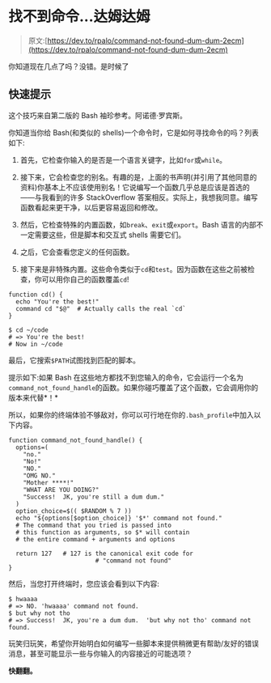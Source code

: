 # 找不到命令...达姆达姆

> 原文:[https://dev.to/rpalo/command-not-found-dum-dum-2ecm](https://dev.to/rpalo/command-not-found-dum-dum-2ecm)

你知道现在几点了吗？没错。是时候了

## 快速提示

这个技巧来自第二版的 Bash 袖珍参考。阿诺德·罗宾斯。

你知道当你给 Bash(和类似的 shells)一个命令时，它是如何寻找命令的吗？列表如下:

1.  首先，它检查你输入的是否是一个语言关键字，比如`for`或`while`。

2.  接下来，它会检查您的别名。有趣的是，上面的书声明(并引用了其他同意的资料)你基本上不应该使用别名！它说编写一个函数几乎总是应该是首选的——与我看到的许多 StackOverflow 答案相反。实际上，我想我同意。编写函数看起来更干净，以后更容易返回和修改。

3.  然后，它检查特殊的内置函数，如`break`、`exit`或`export`。Bash 语言的内部不一定需要这些，但是脚本和交互式 shells 需要它们。

4.  之后，它会查看您定义的任何函数。

5.  接下来是非特殊内置。这些命令类似于`cd`和`test`。因为函数在这些之前被检查，你可以用你自己的函数覆盖`cd`!

```
function cd() {
  echo "You're the best!"
  command cd "$@"  # Actually calls the real `cd`
}

$ cd ~/code
# => You're the best!
# Now in ~/code 
```

最后，它搜索`$PATH`试图找到匹配的脚本。

提示如下:如果 Bash 在这些地方都找不到您输入的命令，它会运行一个名为`command_not_found_handle`的函数。如果你碰巧覆盖了这个函数，它会调用你的版本来代替*！*

所以，如果你的终端体验不够敌对，你可以可行地在你的`.bash_profile`中加入以下内容。

```
function command_not_found_handle() {
  options=(
    "no."
    "No!"
    "NO."
    "OMG NO."
    "Mother ****!"
    "WHAT ARE YOU DOING?"
    "Success!  JK, you're still a dum dum."
  )
  option_choice=$(( $RANDOM % 7 ))
  echo "${options[$option_choice]} '$*' command not found."
  # The command that you tried is passed into
  # this function as arguments, so $* will contain
  # the entire command + arguments and options

  return 127   # 127 is the canonical exit code for
                        # "command not found" 
} 
```

然后，当您打开终端时，您应该会看到以下内容:

```
$ hwaaaa
# => NO. 'hwaaaa' command not found.
$ but why not tho
# => Success!  JK, you're a dum dum.  'but why not tho' command not found. 
```

玩笑归玩笑，希望你开始明白如何编写一些脚本来提供稍微更有帮助/友好的错误消息，甚至可能显示一些与你输入的内容接近的可能选项？

**快翻翻。**